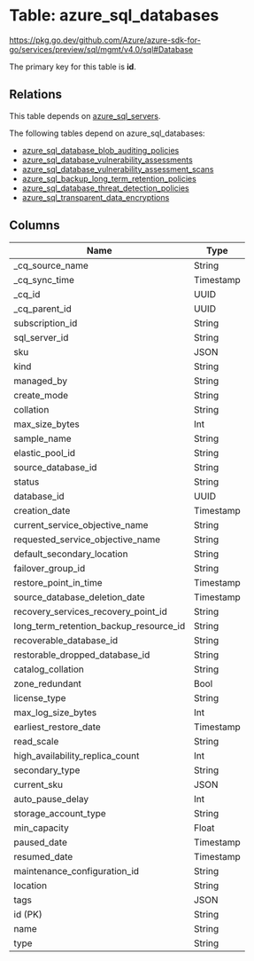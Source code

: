 # Table: azure_sql_databases

https://pkg.go.dev/github.com/Azure/azure-sdk-for-go/services/preview/sql/mgmt/v4.0/sql#Database

The primary key for this table is **id**.

## Relations
This table depends on [azure_sql_servers](azure_sql_servers.md).

The following tables depend on azure_sql_databases:
  - [azure_sql_database_blob_auditing_policies](azure_sql_database_blob_auditing_policies.md)
  - [azure_sql_database_vulnerability_assessments](azure_sql_database_vulnerability_assessments.md)
  - [azure_sql_database_vulnerability_assessment_scans](azure_sql_database_vulnerability_assessment_scans.md)
  - [azure_sql_backup_long_term_retention_policies](azure_sql_backup_long_term_retention_policies.md)
  - [azure_sql_database_threat_detection_policies](azure_sql_database_threat_detection_policies.md)
  - [azure_sql_transparent_data_encryptions](azure_sql_transparent_data_encryptions.md)

## Columns
| Name          | Type          |
| ------------- | ------------- |
|_cq_source_name|String|
|_cq_sync_time|Timestamp|
|_cq_id|UUID|
|_cq_parent_id|UUID|
|subscription_id|String|
|sql_server_id|String|
|sku|JSON|
|kind|String|
|managed_by|String|
|create_mode|String|
|collation|String|
|max_size_bytes|Int|
|sample_name|String|
|elastic_pool_id|String|
|source_database_id|String|
|status|String|
|database_id|UUID|
|creation_date|Timestamp|
|current_service_objective_name|String|
|requested_service_objective_name|String|
|default_secondary_location|String|
|failover_group_id|String|
|restore_point_in_time|Timestamp|
|source_database_deletion_date|Timestamp|
|recovery_services_recovery_point_id|String|
|long_term_retention_backup_resource_id|String|
|recoverable_database_id|String|
|restorable_dropped_database_id|String|
|catalog_collation|String|
|zone_redundant|Bool|
|license_type|String|
|max_log_size_bytes|Int|
|earliest_restore_date|Timestamp|
|read_scale|String|
|high_availability_replica_count|Int|
|secondary_type|String|
|current_sku|JSON|
|auto_pause_delay|Int|
|storage_account_type|String|
|min_capacity|Float|
|paused_date|Timestamp|
|resumed_date|Timestamp|
|maintenance_configuration_id|String|
|location|String|
|tags|JSON|
|id (PK)|String|
|name|String|
|type|String|